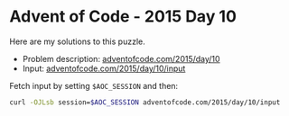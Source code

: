 # Advent of Code - 2015 Day 10
Here are my solutions to this puzzle.

* Problem description: [adventofcode.com/2015/day/10](https://adventofcode.com/2015/day/10)
* Input: [adventofcode.com/2015/day/10/input](https://adventofcode.com/2015/day/10/input)

Fetch input by setting `$AOC_SESSION` and then:
```bash
curl -OJLsb session=$AOC_SESSION adventofcode.com/2015/day/10/input
```
